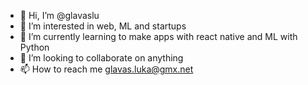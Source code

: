 - 👋 Hi, I’m @glavaslu
- 👀 I’m interested in web, ML and startups
- 🌱 I’m currently learning to make apps with react native and ML with Python
- 💞️ I’m looking to collaborate on anything
- 📫 How to reach me glavas.luka@gmx.net

<!---
glavaslu/glavaslu is a ✨ special ✨ repository because its `README.md` (this file) appears on your GitHub profile.
You can click the Preview link to take a look at your changes.
--->
